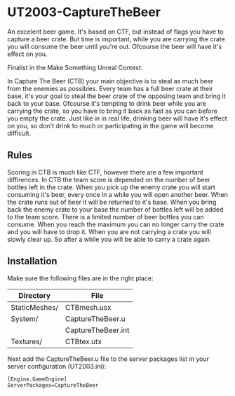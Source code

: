 # UT2003-CaptureTheBeer

An excelent beer game. It's based on CTF, but instead of flags you have to capture a beer crate. But time is important, while you are carrying the crate you will consume the beer until you're out. Ofcourse the beer will have it's effect on you.

Finalist in the Make Something Unreal Contest.

In Capture The Beer (CTB) your main objective is to steal as much beer from the enemies as possibles. Every team has a full beer crate at their base, it's your goal to steal the beer crate of the opposing team and bring it back to your base. Ofcourse it's tempting to drink beer while you are carrying the crate, so you have to bring it back as fast as you can before you empty the crate.
Just like in in real life, drinking beer will have it's effect on you, so don't drink to much or participating in the game will become difficult.

## Rules

Scoring in CTB is much like CTF, however there are a few important diffirences. In CTB the team score is depended on the number of beer bottles left in the crate. When you pick up the enemy crate you will start consuming it's beer, every once in a while you will open another beer. When the crate runs out of beer it will be returned to it's base. When you bring back the enemy crate to your base the number of bottles left will be added to the team score.
There is a limited number of beer bottles you can consume. When you reach the maximum you can no longer carry the crate and you will have to drop it. When you are not carrying a crate you will slowly clear up. So after a while you will be able to carry a crate again.

## Installation
Make sure the following files are in the right place:

| Directory | File |
|---|---|
|StaticMeshes/ |	CTBmesh.usx|
|System/ 	|CaptureTheBeer.u|
||CaptureTheBeer.int|
|Textures/ |	CTBtex.utx|

Next add the CaptureTheBeer.u file to the server packages list in your server configuration (UT2003.ini):

```
[Engine.GameEngine]
ServerPackages=CaptureTheBeer
```

